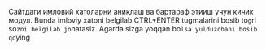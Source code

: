Сайтдаги имловий хатоларни аниқлаш ва бартараф этииш учун кичик модул. Bunda imloviy xatoni belgilab CTRL+ENTER tugmalarini bosib to`g`ri so`zni belgilab jo`natasiz. Agarda sizga yoqqan bo`lsa yulduzchani bosib qo`ying 

